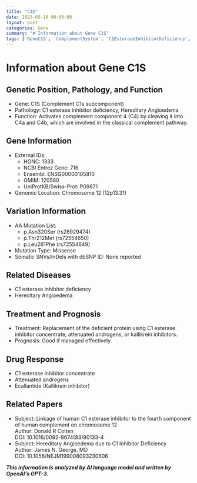 ```yaml
---
title: "C1S"
date: 2023-05-10 00:00:00
layout: post
categories: Gene
summary: "# Information about Gene C1S"
tags: ['GeneC1S', 'ComplementSystem', 'C1EsteraseInhibitorDeficiency', 'HereditaryAngioedema', 'MissenseMutation', 'TreatmentOptions', 'Prognosis', 'DrugResponse']
---
```


# Information about Gene C1S

## Genetic Position, Pathology, and Function

- Gene: C1S (Complement C1s subcomponent)
- Pathology: C1 esterase inhibitor deficiency, Hereditary Angioedema
- Function: Activates complement component 4 (C4) by cleaving it into C4a and C4b, which are involved in the classical complement pathway. 

## Gene Information

- External IDs:
    - HGNC: 1333
    - NCBI Entrez Gene: 716
    - Ensembl: ENSG00000105810
    - OMIM: 120580
    - UniProtKB/Swiss-Prot: P09871
- Genomic Location: Chromosome 12 (12p13.31)

## Variation Information

- AA Mutation List:
    - p.Asn320Ser (rs28929474)
    - p.Thr212Met (rs72554650)
    - p.Leu261Phe (rs72554649)
- Mutation Type: Missense
- Somatic SNVs/InDels with dbSNP ID: None reported

## Related Diseases

- C1 esterase inhibitor deficiency
- Hereditary Angioedema

## Treatment and Prognosis

- Treatment: Replacement of the deficient protein using C1 esterase inhibitor concentrate, attenuated androgens, or kallikrein inhibitors. 
- Prognosis: Good if managed effectively.

## Drug Response

- C1 esterase inhibitor concentrate
- Attenuated androgens 
- Ecallantide (Kallikrein inhibitor)

## Related Papers

- Subject: Linkage of human C1 esterase inhibitor to the fourth component of human complement on chromosome 12  
  Author: Donald R Colten  
  DOI: 10.1016/0092-8674(83)90133-4 
- Subject: Hereditary Angioedema due to C1 Inhibitor Deficiency  
  Author: James N. George, MD  
  DOI: 10.1056/NEJM199008093230606

**_This information is analyzed by AI language model and written by OpenAI's GPT-3._**